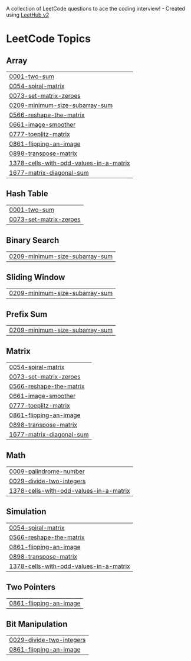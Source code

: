 A collection of LeetCode questions to ace the coding interview! - Created using [LeetHub v2](https://github.com/arunbhardwaj/LeetHub-2.0)
<!---LeetCode Topics Start-->
# LeetCode Topics
## Array
|  |
| ------- |
| [0001-two-sum](https://github.com/ASriramreddy/leetcode/tree/master/0001-two-sum) |
| [0054-spiral-matrix](https://github.com/ASriramreddy/leetcode/tree/master/0054-spiral-matrix) |
| [0073-set-matrix-zeroes](https://github.com/ASriramreddy/leetcode/tree/master/0073-set-matrix-zeroes) |
| [0209-minimum-size-subarray-sum](https://github.com/ASriramreddy/leetcode/tree/master/0209-minimum-size-subarray-sum) |
| [0566-reshape-the-matrix](https://github.com/ASriramreddy/leetcode/tree/master/0566-reshape-the-matrix) |
| [0661-image-smoother](https://github.com/ASriramreddy/leetcode/tree/master/0661-image-smoother) |
| [0777-toeplitz-matrix](https://github.com/ASriramreddy/leetcode/tree/master/0777-toeplitz-matrix) |
| [0861-flipping-an-image](https://github.com/ASriramreddy/leetcode/tree/master/0861-flipping-an-image) |
| [0898-transpose-matrix](https://github.com/ASriramreddy/leetcode/tree/master/0898-transpose-matrix) |
| [1378-cells-with-odd-values-in-a-matrix](https://github.com/ASriramreddy/leetcode/tree/master/1378-cells-with-odd-values-in-a-matrix) |
| [1677-matrix-diagonal-sum](https://github.com/ASriramreddy/leetcode/tree/master/1677-matrix-diagonal-sum) |
## Hash Table
|  |
| ------- |
| [0001-two-sum](https://github.com/ASriramreddy/leetcode/tree/master/0001-two-sum) |
| [0073-set-matrix-zeroes](https://github.com/ASriramreddy/leetcode/tree/master/0073-set-matrix-zeroes) |
## Binary Search
|  |
| ------- |
| [0209-minimum-size-subarray-sum](https://github.com/ASriramreddy/leetcode/tree/master/0209-minimum-size-subarray-sum) |
## Sliding Window
|  |
| ------- |
| [0209-minimum-size-subarray-sum](https://github.com/ASriramreddy/leetcode/tree/master/0209-minimum-size-subarray-sum) |
## Prefix Sum
|  |
| ------- |
| [0209-minimum-size-subarray-sum](https://github.com/ASriramreddy/leetcode/tree/master/0209-minimum-size-subarray-sum) |
## Matrix
|  |
| ------- |
| [0054-spiral-matrix](https://github.com/ASriramreddy/leetcode/tree/master/0054-spiral-matrix) |
| [0073-set-matrix-zeroes](https://github.com/ASriramreddy/leetcode/tree/master/0073-set-matrix-zeroes) |
| [0566-reshape-the-matrix](https://github.com/ASriramreddy/leetcode/tree/master/0566-reshape-the-matrix) |
| [0661-image-smoother](https://github.com/ASriramreddy/leetcode/tree/master/0661-image-smoother) |
| [0777-toeplitz-matrix](https://github.com/ASriramreddy/leetcode/tree/master/0777-toeplitz-matrix) |
| [0861-flipping-an-image](https://github.com/ASriramreddy/leetcode/tree/master/0861-flipping-an-image) |
| [0898-transpose-matrix](https://github.com/ASriramreddy/leetcode/tree/master/0898-transpose-matrix) |
| [1677-matrix-diagonal-sum](https://github.com/ASriramreddy/leetcode/tree/master/1677-matrix-diagonal-sum) |
## Math
|  |
| ------- |
| [0009-palindrome-number](https://github.com/ASriramreddy/leetcode/tree/master/0009-palindrome-number) |
| [0029-divide-two-integers](https://github.com/ASriramreddy/leetcode/tree/master/0029-divide-two-integers) |
| [1378-cells-with-odd-values-in-a-matrix](https://github.com/ASriramreddy/leetcode/tree/master/1378-cells-with-odd-values-in-a-matrix) |
## Simulation
|  |
| ------- |
| [0054-spiral-matrix](https://github.com/ASriramreddy/leetcode/tree/master/0054-spiral-matrix) |
| [0566-reshape-the-matrix](https://github.com/ASriramreddy/leetcode/tree/master/0566-reshape-the-matrix) |
| [0861-flipping-an-image](https://github.com/ASriramreddy/leetcode/tree/master/0861-flipping-an-image) |
| [0898-transpose-matrix](https://github.com/ASriramreddy/leetcode/tree/master/0898-transpose-matrix) |
| [1378-cells-with-odd-values-in-a-matrix](https://github.com/ASriramreddy/leetcode/tree/master/1378-cells-with-odd-values-in-a-matrix) |
## Two Pointers
|  |
| ------- |
| [0861-flipping-an-image](https://github.com/ASriramreddy/leetcode/tree/master/0861-flipping-an-image) |
## Bit Manipulation
|  |
| ------- |
| [0029-divide-two-integers](https://github.com/ASriramreddy/leetcode/tree/master/0029-divide-two-integers) |
| [0861-flipping-an-image](https://github.com/ASriramreddy/leetcode/tree/master/0861-flipping-an-image) |
<!---LeetCode Topics End-->